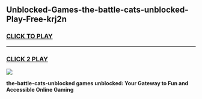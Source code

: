 
## Unblocked-Games-the-battle-cats-unblocked-Play-Free-krj2n
<h3>
<a href="https://premium76.site?title=the-battle-cats-unblocked&ref=24M">CLICK TO PLAY</a></h3>
<hr>

<h3>
<a href="https://premium76.site?title=the-battle-cats-unblocked&ref=24M">CLICK 2 PLAY</a>
  
</h3>

<a href="https://premium76.site?title=the-battle-cats-unblocked&ref=24M"><img src="https://clearcache.store/games.png"></a>


**the-battle-cats-unblocked games unblocked: Your Gateway to Fun and Accessible Online Gaming**
